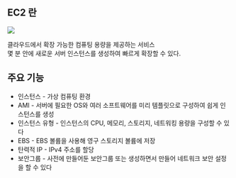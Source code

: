 ## EC2 란
![](https://docs.aws.amazon.com/ko_kr/AWSEC2/latest/UserGuide/images/overview_getting_started.png)

클라우드에서 확장 가능한 컴퓨팅 용량을 제공하는 서비스<br/>
몇 분 안에 새로운 서버 인스턴스를 생성하여 빠르게 확장할 수 있다.

## 주요 기능 
- 인스턴스 - 가상 컴퓨팅 환경
- AMI - 서버에 필요한 OS와 여러 소프트웨어를 미리 템플릿으로 구성하여 쉽게 인스턴스를 생성
- 인스턴스 유형 -  인스턴스의 CPU, 메모리, 스토리지, 네트워킹 용량을 구성할 수 있다
- EBS - EBS 볼륨을 사용해 영구 스토리지 볼륨에 저장
- 탄력적 IP - IPv4 주소를 할당
- 보안그룹 - 사전에 만들어둔 보안그룹 또는 생성하면서 만들어 네트워크 보안 설정을 할 수 있다
<br><br><br><br><br><br>